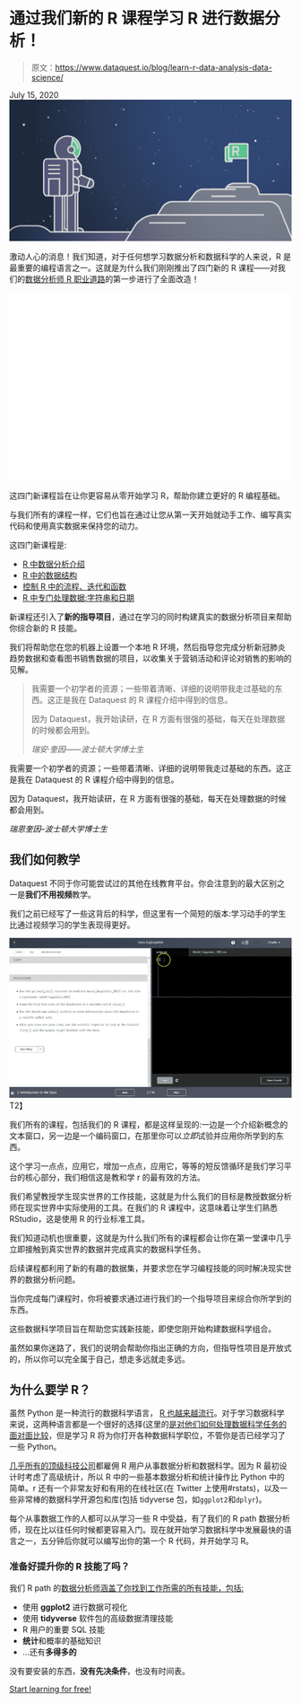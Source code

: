 # 通过我们新的 R 课程学习 R 进行数据分析！

> 原文：<https://www.dataquest.io/blog/learn-r-data-analysis-data-science/>

July 15, 2020![learn-r-data-analyst-dataquest](img/79ae7d01a42835ea2d12c64ea523e6f4.png)

激动人心的消息！我们知道，对于任何想学习数据分析和数据科学的人来说，R 是最重要的编程语言之一。这就是为什么我们刚刚推出了四门新的 R 课程——对我们的[数据分析师 R 职业道路](https://www.dataquest.io/path/data-analyst-r/)的第一步进行了全面改造！

![](img/38f4f206c5c0d5918189a9e04a1ed21c.png "OVERLAY_R_Courses_3")

这四门新课程旨在让你更容易从零开始学习 R，帮助你建立更好的 R 编程基础。

与我们所有的课程一样，它们也旨在通过让您从第一天开始就动手工作、编写真实代码和使用真实数据来保持您的动力。

这四门新课程是:

*   [R 中数据分析介绍](https://www.dataquest.io/course/introduction-to-data-analysis-in-r/)
*   [R 中的数据结构](https://www.dataquest.io/course/data-structures-in-r/)
*   [控制 R 中的流程、迭代和函数](https://www.dataquest.io/course/control-flow-iteration-and-functions-in-r/)
*   [R 中专门处理数据:字符串和日期](https://www.dataquest.io/course/specialized-data-processing-in-r-strings-and-dates/)

新课程还引入了**新的指导项目**，通过在学习的同时构建真实的数据分析项目来帮助你综合新的 R 技能。

我们将帮助您在您的机器上设置一个本地 R 环境，然后指导您完成分析新冠肺炎趋势数据和查看图书销售数据的项目，以收集关于营销活动和评论对销售的影响的见解。

> 我需要一个初学者的资源；一些带着清晰、详细的说明带我走过基础的东西。这正是我在 Dataquest 的 R 课程介绍中得到的信息。
> 
> 因为 Dataquest，我开始读研，在 R 方面有很强的基础，每天在处理数据的时候都会用到。
> 
> *瑞安·奎因——波士顿大学博士生*

我需要一个初学者的资源；一些带着清晰、详细的说明带我走过基础的东西。这正是我在 Dataquest 的 R 课程介绍中得到的信息。

因为 Dataquest，我开始读研，在 R 方面有很强的基础，每天在处理数据的时候都会用到。

*瑞恩奎因*–*波士顿大学博士生*

## 我们如何教学

Dataquest 不同于你可能尝试过的其他在线教育平台。你会注意到的最大区别之一是**我们不用视频**教学。

我们之前已经写了一些这背后的科学，但这里有一个简短的版本:学习动手的学生比通过视频学习的学生表现得更好。

![data cleaning live coding](img/0190dfac127a5de229dba3a8f57471eb.png "data-cleaning-live-coding")T2】

我们所有的课程，包括我们的 R 课程，都是这样呈现的:一边是一个介绍新概念的文本窗口，另一边是一个编码窗口，在那里你可以*立即*试验并应用你所学到的东西。

这个学习一点点，应用它，增加一点点，应用它，等等的短反馈循环是我们学习平台的核心部分，我们相信这是教和学 r 的最有效的方法。

我们希望教授学生现实世界的工作技能，这就是为什么我们的目标是教授数据分析师在现实世界中实际使用的工具。在我们的 R 课程中，这意味着让学生们熟悉 RStudio，这是使用 R 的行业标准工具。

我们知道动机也很重要，这就是为什么我们所有的课程都会让你在第一堂课中几乎立即接触到真实世界的数据并完成真实的数据科学任务。

后续课程都利用了新的有趣的数据集，并要求您在学习编程技能的同时解决现实世界的数据分析问题。

当你完成每门课程时，你将被要求通过进行我们的一个指导项目来综合你所学到的东西。

这些数据科学项目旨在帮助您实践新技能，即使您刚开始构建数据科学组合。

虽然如果你迷路了，我们的说明会帮助你指出正确的方向，但指导性项目是开放式的，所以你可以完全属于自己，想走多远就走多远。

## 为什么要学 R？

虽然 Python 是一种流行的数据科学语言， [R 也越来越流行](https://stackoverflow.blog/2017/10/10/impressive-growth-r/)。对于学习数据科学来说，这两种语言都是一个很好的选择(这里的[是对他们如何处理数据科学任务的面对面比较](https://www.dataquest.io/blog/python-vs-r/)，但是学习 R 将为你打开各种数据科学职位，不管你是否已经学习了一些 Python。

[几乎所有的顶级科技公司](https://www.listendata.com/2016/12/companies-using-r.html)都雇佣 R 用户从事数据分析和数据科学。因为 R 最初设计时考虑了高级统计，所以 R 中的一些基本数据分析和统计操作比 Python 中的简单。r 还有一个非常友好和有用的在线社区(在 Twitter 上使用#rstats)，以及一些非常棒的数据科学开源包和库(包括 tidyverse 包，如`ggplot2`和`dplyr`)。

每个从事数据工作的人都可以从学习一些 R 中受益，有了我们的 R path 数据分析师，现在比以往任何时候都更容易入门。现在就开始学习数据科学中发展最快的语言之一，五分钟后你就可以编写出你的第一个 R 代码，并开始学习 R。

### 准备好提升你的 R 技能了吗？

我们 R path 的[数据分析师涵盖了你找到工作所需的所有技能，包括:](/path/data-analyst-r/)

*   使用 **ggplot2** 进行数据可视化
*   使用 **tidyverse** 软件包的高级数据清理技能
*   R 用户的重要 SQL 技能
*   **统计**和概率的基础知识
*   ...还有**多得多的**

没有要安装的东西，**没有先决条件**，也没有时间表。

[Start learning for free!](https://app.dataquest.io/signup)